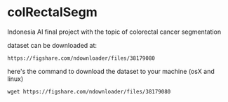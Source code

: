# colRectalSegm

Indonesia AI final project with the topic of colorectal cancer segmentation

dataset can be downloaded at:

```
https://figshare.com/ndownloader/files/38179080
```

here's the command to download the dataset to your machine (osX and linux)

```
wget https://figshare.com/ndownloader/files/38179080
```
